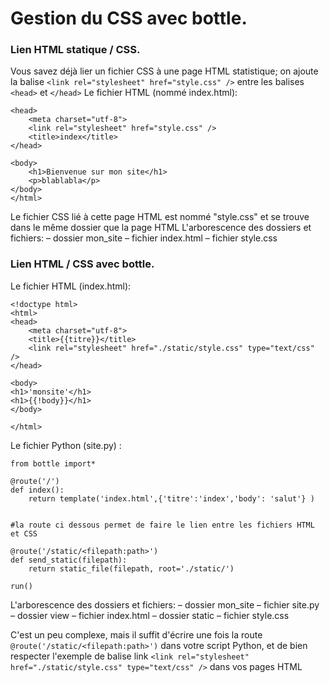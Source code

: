# Gestion du CSS avec bottle.
### Lien HTML statique / CSS.
Vous savez déjà lier un fichier CSS à une page HTML statistique; on ajoute la balise `<link rel="stylesheet" href="style.css" />` 
entre les balises `<head>` et `</head>` Le fichier HTML (nommé index.html):
    	<!doctype html>
    <html>
    
	<head>
		<meta charset="utf-8">
		<link rel="stylesheet" href="style.css" />
		<title>index</title>
	</head>
	
	<body>
		<h1>Bienvenue sur mon site</h1>
		<p>blablabla</p>
	</body>
    </html>
  
Le fichier CSS lié à cette page HTML est nommé "style.css" et se trouve dans le même dossier que la page HTML L'arborescence des 
dossiers et fichiers:
    – dossier mon_site
         – fichier index.html
         – fichier style.css
	 
### Lien HTML / CSS avec bottle.
Le fichier HTML (index.html):

    <!doctype html>
    <html>
	<head>
		<meta charset="utf-8">
		<title>{{titre}}</title>
		<link rel="stylesheet" href="./static/style.css" type="text/css" />
	</head>
    
	<body>
	<h1>'monsite'</h1>
	<h1>{{!body}}</h1>
	</body>
	
    </html>
  
Le fichier Python (site.py) :
    
    from bottle import*
	
    @route('/')
    def index():
	    return template('index.html',{'titre':'index','body': 'salut'} )
	    
	
    #la route ci dessous permet de faire le lien entre les fichiers HTML et CSS
    
    @route('/static/<filepath:path>')
    def send_static(filepath):
	    return static_file(filepath, root='./static/')
	    
    run()
   
L'arborescence des dossiers et fichiers:
    – dossier mon_site
       – fichier site.py
       – dossier view
           – fichier index.html
       – dossier static
           – fichier style.css
	   
C'est un peu complexe,  mais il suffit d'écrire une fois la route `@route('/static/<filepath:path>')` dans votre script Python, et de bien respecter l'exemple de balise link `<link rel="stylesheet" href="./static/style.css" type="text/css" />` dans vos pages HTML 
